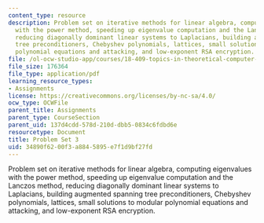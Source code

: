 ```yaml
---
content_type: resource
description: Problem set on iterative methods for linear algebra, computing eigenvalues
  with the power method, speeding up eigenvalue computation and the Lanczos method,
  reducing diagonally dominant linear systems to Laplacians, building augmented spanning
  tree preconditioners, Chebyshev polynomials, lattices, small solutions to modular
  polynomial equations and attacking, and low-exponent RSA encryption.
file: /ol-ocw-studio-app/courses/18-409-topics-in-theoretical-computer-science-an-algorithmists-toolkit-fall-2009/34890f6200f3a8845895e7f1d9bf27fd_MIT18_409F09_ps3.pdf
file_size: 176364
file_type: application/pdf
learning_resource_types:
- Assignments
license: https://creativecommons.org/licenses/by-nc-sa/4.0/
ocw_type: OCWFile
parent_title: Assignments
parent_type: CourseSection
parent_uid: 137d4cdd-578d-210d-dbb5-0834c6fdbd6e
resourcetype: Document
title: Problem Set 3
uid: 34890f62-00f3-a884-5895-e7f1d9bf27fd
---
```

Problem set on iterative methods for linear algebra, computing eigenvalues with the power method, speeding up eigenvalue computation and the Lanczos method, reducing diagonally dominant linear systems to Laplacians, building augmented spanning tree preconditioners, Chebyshev polynomials, lattices, small solutions to modular polynomial equations and attacking, and low-exponent RSA encryption.